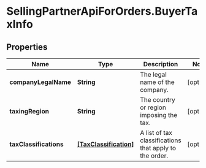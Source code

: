 # SellingPartnerApiForOrders.BuyerTaxInfo

## Properties
Name | Type | Description | Notes
------------ | ------------- | ------------- | -------------
**companyLegalName** | **String** | The legal name of the company. | [optional] 
**taxingRegion** | **String** | The country or region imposing the tax. | [optional] 
**taxClassifications** | [**[TaxClassification]**](TaxClassification.md) | A list of tax classifications that apply to the order. | [optional] 
